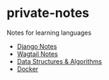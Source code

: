 # private-notes
Notes for learning languages

<!-- Need to make a TOC for Django as well -->
- [Django Notes](./django/note1.md)
- [Wagtail Notes](./wagtail/wagtailTOC.md)
- [Data Structures & Algorithms](./DSA/DSATOC.md)
- [Docker](./docker/DockerTOC.md)